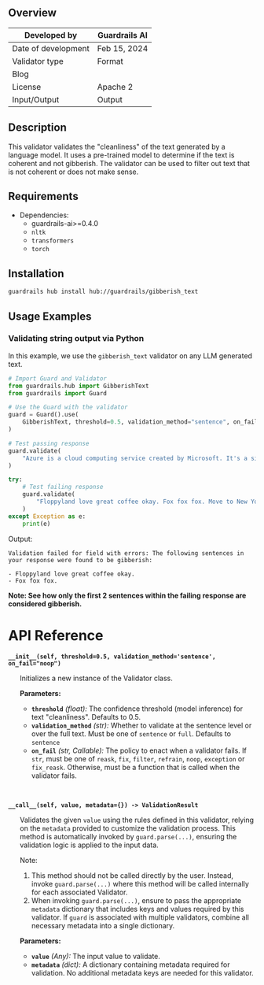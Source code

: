 ## Overview

| Developed by | Guardrails AI |
| --- | --- |
| Date of development | Feb 15, 2024 |
| Validator type | Format |
| Blog |  |
| License | Apache 2 |
| Input/Output | Output |

## Description

This validator validates the "cleanliness" of the text generated by a language model. It uses a pre-trained model to determine if the text is coherent and not gibberish. The validator can be used to filter out text that is not coherent or does not make sense.

## Requirements

* Dependencies:
    - guardrails-ai>=0.4.0
    - `nltk`
    - `transformers`
    - `torch`

## Installation

```bash
guardrails hub install hub://guardrails/gibberish_text
```

## Usage Examples

### Validating string output via Python

In this example, we use the `gibberish_text` validator on any LLM generated text.

```python
# Import Guard and Validator
from guardrails.hub import GibberishText
from guardrails import Guard

# Use the Guard with the validator
guard = Guard().use(
    GibberishText, threshold=0.5, validation_method="sentence", on_fail="exception"
)

# Test passing response
guard.validate(
    "Azure is a cloud computing service created by Microsoft. It's a significant competitor to AWS."
)

try:
    # Test failing response
    guard.validate(
        "Floppyland love great coffee okay. Fox fox fox. Move to New York City."
    )
except Exception as e:
    print(e)
```
Output:
```console
Validation failed for field with errors: The following sentences in your response were found to be gibberish:

- Floppyland love great coffee okay.
- Fox fox fox.
```
**Note: See how only the first 2 sentences within the failing response are considered gibberish.**

# API Reference

**`__init__(self, threshold=0.5, validation_method='sentence', on_fail="noop")`**
<ul>

Initializes a new instance of the Validator class.

**Parameters:**

- **`threshold`** *(float):* The confidence threshold (model inference) for text "cleanliness". 
    Defaults to 0.5.
- **`validation_method`** *(str):* Whether to validate at the sentence level or over the full text. Must be one of `sentence` or `full`. 
    Defaults to `sentence`
- **`on_fail`** *(str, Callable):* The policy to enact when a validator fails. If `str`, must be one of `reask`, `fix`, `filter`, `refrain`, `noop`, `exception` or `fix_reask`. Otherwise, must be a function that is called when the validator fails.

</ul>

<br/>

**`__call__(self, value, metadata={}) -> ValidationResult`**

<ul>

Validates the given `value` using the rules defined in this validator, relying on the `metadata` provided to customize the validation process. This method is automatically invoked by `guard.parse(...)`, ensuring the validation logic is applied to the input data.

Note:

1. This method should not be called directly by the user. Instead, invoke `guard.parse(...)` where this method will be called internally for each associated Validator.
2. When invoking `guard.parse(...)`, ensure to pass the appropriate `metadata` dictionary that includes keys and values required by this validator. If `guard` is associated with multiple validators, combine all necessary metadata into a single dictionary.

**Parameters:**

- **`value`** *(Any):* The input value to validate.
- **`metadata`** *(dict):* A dictionary containing metadata required for validation. No additional metadata keys are needed for this validator.

</ul>
